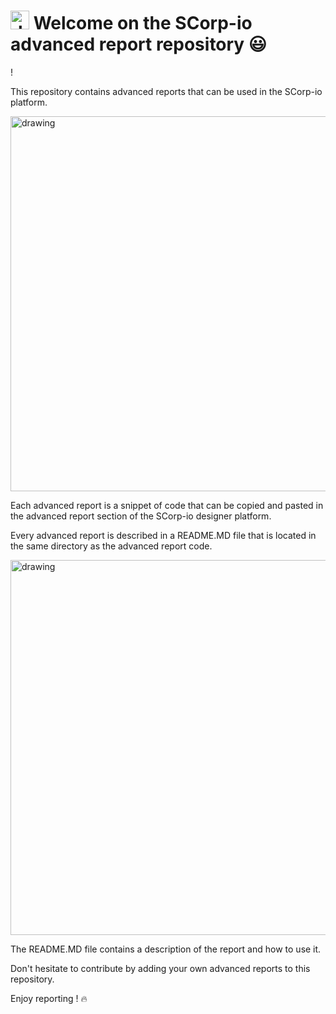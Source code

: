 # <img src="https://github.com/tech-scorpio/scorpio-advanced-reports/blob/master/assets/scorpio-logo-wotext.svg?raw=true" alt="drawing" width="30">  Welcome on the SCorp-io advanced report repository :smiley:

!</img>

This repository contains advanced reports that can be used in the SCorp-io platform.


<img src="https://github.com/tech-scorpio/scorpio-advanced-reports/blob/master/assets/scorpio-designer-advanced-report.png?raw=true" alt="drawing" width="600"/> 

Each advanced report is a snippet of code that can be copied and pasted in the advanced report section of the SCorp-io
designer platform.

Every advanced report is described in a README.MD file that is located in the same directory as the advanced report
code.

<img src="https://github.com/tech-scorpio/scorpio-advanced-reports/blob/master/assets/advanced-report-directory.png?raw=true" alt="drawing" width="600"/> 

The README.MD file contains a description of the report and how to use it.

Don't hesitate to contribute by adding your own advanced reports to this repository.

Enjoy reporting ! :fire: 
